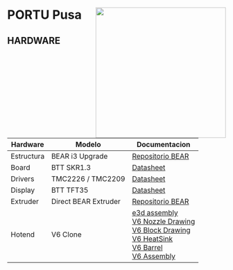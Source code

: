 # PORTU Pusa <img align="right" width=300 src="https://github.com/omonge22/prusa_i3_bear_upgrade/blob/master/extra/photos/frame_01_900px.jpg?raw=true" /> 


## HARDWARE
Hardware|Modelo|Documentacion
--------|------|-------------
Estructura|BEAR i3 Upgrade|[Repositorio BEAR](https://github.com/omonge22/prusa_i3_bear_upgrade)
Board|BTT SKR1.3|[Datasheet](https://github.com/omonge22/BIGTREETECH-SKR-V1.3/tree/master/BTT%20SKR%20V1.3)
Drivers|TMC2226 / TMC2209|[Datasheet](https://github.com/omonge22/BIGTREETECH-TMC2209-V1.2)
Display|BTT TFT35| [Datasheet](https://github.com/omonge22/BIGTREETECH-TouchScreenHardware/tree/master/BTT%20TFT35%20V3.0)
Extruder|Direct BEAR Extruder|[Repositorio BEAR](https://github.com/omonge22/bear_extruder_and_x_axis)
Hotend|V6 Clone|[e3d assembly](https://e3d-online.dozuki.com/Guide/V6+Assembly/6?lang=en) <br/> [V6 Nozzle Drawing](https://github.com/omonge22/evoz3D/blob/main/resources/Drawing/V6%20Nozzle/V6%20Nozzle.pdf) <br/> [V6 Block Drawing](https://github.com/omonge22/evoz3D/blob/main/resources/Drawing/V6%20Nozzle/V6%20Block.pdf) <br/> [V6 HeatSink](https://github.com/omonge22/evoz3D/blob/main/resources/Drawing/V6%20Nozzle/V6%20HeatSink.pdf) <br/> [V6 Barrel](https://github.com/omonge22/evoz3D/blob/main/resources/Drawing/V6%20Nozzle/V6%20Barrel.pdf) <br/>[V6 Assembly](https://github.com/omonge22/evoz3D/blob/main/resources/Drawing/V6%20Nozzle/V6%20Assembly.pdf)
